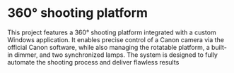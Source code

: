 # 360° shooting platform
 
This project features a 360° shooting platform integrated with a custom Windows application. It enables precise control of a Canon camera via the official Canon software, while also managing the rotatable platform, a built-in dimmer, and two synchronized lamps. The system is designed to fully automate the shooting process and deliver flawless results
